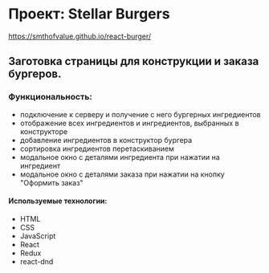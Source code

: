 # Проект: Stellar Burgers

https://smthofvalue.github.io/react-burger/

## Заготовка страницы для конструкции и заказа бургеров.

### Функциональность:
* подключение к серверу и получение с него бургерных ингредиентов
* отображение всех ингредиентов и ингредиентов, выбранных в конструкторе
* добавление ингредиентов в конструктор бургера
* сортировка ингредиентов перетаскиванием
* модальное окно с деталями ингредиента при нажатии на ингредиент
* модальное окно с деталями заказа при нажатии на кнопку "Оформить заказ"


#### Используемые технологии:
* HTML
* CSS
* JavaScript
* React
* Redux
* react-dnd
